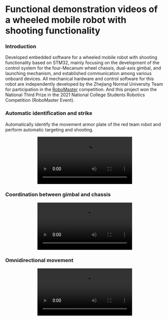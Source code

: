 # Functional demonstration videos of a wheeled mobile robot with shooting functionality


### Introduction
Developed embedded software for a wheeled mobile robot with shooting functionality based on STM32, mainly focusing on the development of the control system for the four-Mecanum wheel chassis, dual-axis gimbal, and launching mechanism, and established communication among various onboard devices. All mechanical hardware and control software for this robot are independently developed by the Zhejiang Normal University Team for participation in the [RoboMaster](https://www.robomaster.com/en-US) competition. And this project won the National Third Prize in the 2021 National College Students Robotics Competition (RoboMaster Event).

### Automatic identification and strike
Automatically identify the movement armor plate of the red team robot and perform automatic targeting and shooting.
<div align=center>
<video src="https://private-user-images.githubusercontent.com/59788826/380465283-d20b7463-d6d8-476b-b2bf-e06aa246ec76.mp4"></video>
</div>


### Coordination between gimbal and chassis
<div align=center>
<video src="https://private-user-images.githubusercontent.com/59788826/380465117-be605174-232a-4f35-9802-335f399de38b.mp4"></video>
</div>

### Omnidirectional movement
<div align=center>
<video src="https://private-user-images.githubusercontent.com/59788826/380465119-d6a6e866-314d-4114-abc8-ae5cf278ee22.mp4"></video>
</div>


